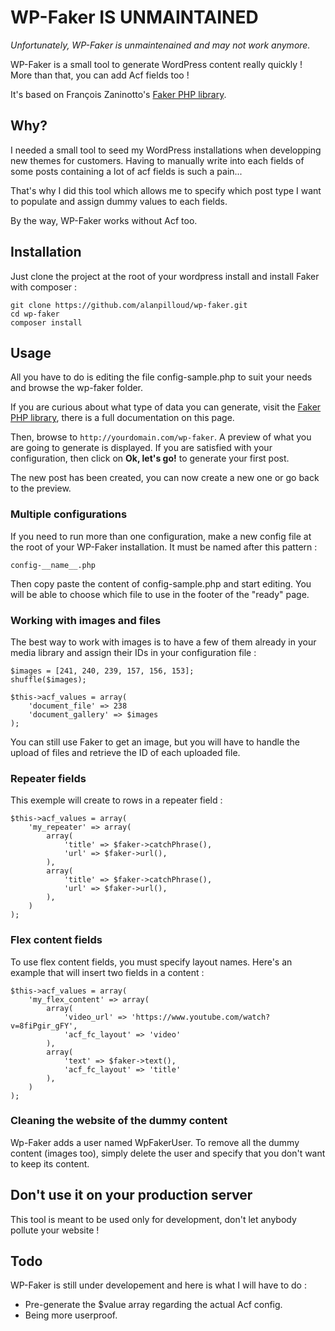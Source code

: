 # WP-Faker IS UNMAINTAINED

_Unfortunately, WP-Faker is unmaintenained and may not work anymore._

WP-Faker is a small tool to generate WordPress content really quickly ! More than that, you can add Acf fields too !

It's based on François Zaninotto's [Faker PHP library](https://github.com/fzaninotto/Faker).

## Why?

I needed a small tool to seed my WordPress installations when developping new themes for customers. Having to manually write into each fields of some posts containing a lot of acf fields is such a pain...

That's why I did this tool which allows me to specify which post type I want to populate and assign dummy values to each fields.

By the way, WP-Faker works without Acf too.

## Installation

Just clone the project at the root of your wordpress install and install Faker with composer :

```
git clone https://github.com/alanpilloud/wp-faker.git
cd wp-faker
composer install
```

## Usage

All you have to do is editing the file config-sample.php to suit your needs and browse the wp-faker folder.

If you are curious about what type of data you can generate, visit the [Faker PHP library](https://github.com/fzaninotto/Faker), there is a full documentation on this page.

Then, browse to `http://yourdomain.com/wp-faker`. A preview of what you are going to generate is displayed. If you are satisfied with your configuration, then click on __Ok, let's go!__ to generate your first post.

The new post has been created, you can now create a new one or go back to the preview.

### Multiple configurations

If you need to run more than one configuration, make a new config file at the root
of your WP-Faker installation. It must be named after this pattern :

```
config-__name__.php
```

Then copy paste the content of config-sample.php and start editing. You will be able
to choose which file to use in the footer of the "ready" page.

### Working with images and files

The best way to work with images is to have a few of them already in your media library and assign their IDs in your configuration file :

```
$images = [241, 240, 239, 157, 156, 153];
shuffle($images);

$this->acf_values = array(
    'document_file' => 238
    'document_gallery' => $images
);

```

You can still use Faker to get an image, but you will have to handle the upload of files and retrieve the ID of each uploaded file.

### Repeater fields

This exemple will create to rows in a repeater field :

```
$this->acf_values = array(
    'my_repeater' => array(
        array(
            'title' => $faker->catchPhrase(),
            'url' => $faker->url(),
        ),
        array(
            'title' => $faker->catchPhrase(),
            'url' => $faker->url(),
        ),
    )
);
```

### Flex content fields

To use flex content fields, you must specify layout names. Here's an example that will insert two fields in a content :

```
$this->acf_values = array(
    'my_flex_content' => array(
        array(
            'video_url' => 'https://www.youtube.com/watch?v=8fiPgir_gFY',
            'acf_fc_layout' => 'video'
        ),
        array(
            'text' => $faker->text(),
            'acf_fc_layout' => 'title'
        ),
    )
);
```

### Cleaning the website of the dummy content

Wp-Faker adds a user named WpFakerUser. To remove all the dummy content (images too), simply delete the user and specify that you don't want to keep its content.

## Don't use it on your production server

This tool is meant to be used only for development, don't let anybody pollute your website !

## Todo
WP-Faker is still under developement and here is what I will have to do :
 - Pre-generate the $value array regarding the actual Acf config.
 - Being more userproof.
